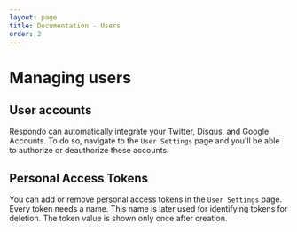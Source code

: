 ```yaml
---
layout: page
title: Documentation - Users
order: 2
---
```


# Managing users

## User accounts

Respondo can automatically integrate your Twitter, Disqus, and Google Accounts.
To do so, navigate to the `User Settings` page and you'll be able to authorize
or deauthorize these accounts.

## Personal Access Tokens

You can add or remove personal access tokens in the `User Settings` page. Every
token needs a name. This name is later used for identifying tokens for deletion.
The token value is shown only once after creation.
